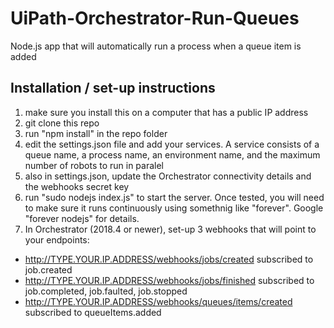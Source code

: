 # UiPath-Orchestrator-Run-Queues
Node.js app that will automatically run a process when a queue item is added

## Installation / set-up instructions

1. make sure you install this on a computer that has a public IP address
2. git clone this repo
3. run "npm install" in the repo folder
4. edit the settings.json file and add your services. A service consists of a queue name, a process name, an environment name, and the maximum number of robots to run in paralel
5. also in settings.json, update the Orchestrator connectivity details and the webhooks secret key
6. run "sudo nodejs index.js" to start the server. Once tested, you will need to make sure it runs continuously using somethnig like "forever". Google "forever nodejs" for details.
7. In Orchestrator (2018.4 or newer), set-up 3 webhooks that will point to your endpoints:

* http://TYPE.YOUR.IP.ADDRESS/webhooks/jobs/created	subscribed to job.created
* http://TYPE.YOUR.IP.ADDRESS/webhooks/jobs/finished	subscribed to job.completed, job.faulted, job.stopped
* http://TYPE.YOUR.IP.ADDRESS/webhooks/queues/items/created	subscribed to queueItems.added

